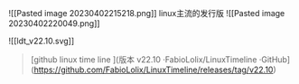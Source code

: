 ![[Pasted image 20230402215218.png]]
linux主流的发行版
![[Pasted image 20230402220049.png]]

![[ldt_v22.10.svg]]

> [github linux time line ](版本 v22.10 ·FabioLolix/LinuxTimeline ·GitHub](https://github.com/FabioLolix/LinuxTimeline/releases/tag/v22.10)


